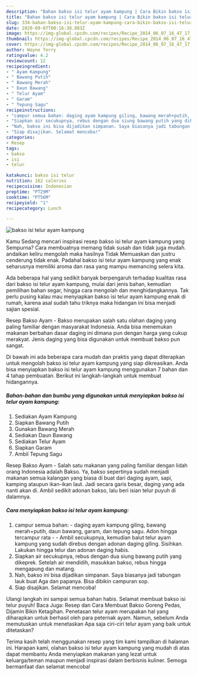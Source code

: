```yaml
---
description: "Bahan bakso isi telur ayam kampung | Cara Bikin bakso isi telur ayam kampung Yang Lezat Sekali"
title: "Bahan bakso isi telur ayam kampung | Cara Bikin bakso isi telur ayam kampung Yang Lezat Sekali"
slug: 334-bahan-bakso-isi-telur-ayam-kampung-cara-bikin-bakso-isi-telur-ayam-kampung-yang-lezat-sekali
date: 2020-09-07T00:16:38.883Z
image: https://img-global.cpcdn.com/recipes/Recipe_2014_06_07_16_47_17_338_84e853_original_20131224_053426/751x532cq70/bakso-isi-telur-ayam-kampung-foto-resep-utama.jpg
thumbnail: https://img-global.cpcdn.com/recipes/Recipe_2014_06_07_16_47_17_338_84e853_original_20131224_053426/751x532cq70/bakso-isi-telur-ayam-kampung-foto-resep-utama.jpg
cover: https://img-global.cpcdn.com/recipes/Recipe_2014_06_07_16_47_17_338_84e853_original_20131224_053426/751x532cq70/bakso-isi-telur-ayam-kampung-foto-resep-utama.jpg
author: Wayne Terry
ratingvalue: 4.2
reviewcount: 12
recipeingredient:
- " Ayam Kampung"
- " Bawang Putih"
- " Bawang Merah"
- " Daun Bawang"
- " Telur Ayam"
- " Garam"
- " Tepung Sagu"
recipeinstructions:
- "campur semua bahan: daging ayam kampung giling, bawang merah+putih, daun bawang, garam, dan tepung sagu. Adon hingga tercampur rata  Ambil secukupnya, kemudian balut telur ayam kampung yang sudah direbus dengan adonan daging giling. Sisihkan. Lakukan hingga telur dan adonan daging habis."
- "Siapkan air secukupnya, rebus dengan dua siung bawang putih yang dikeprek. Setelah air mendidih, masukkan bakso, rebus hingga mengapung dan matang."
- "Nah, bakso ini bisa dijadikan simpanan. Saya biasanya jadi tabungan lauk buat Aga dan papanya. Bisa dibikin campuran sop."
- "Siap disajikan. Selamat mencoba!"
categories:
- Resep
tags:
- bakso
- isi
- telur

katakunci: bakso isi telur 
nutrition: 162 calories
recipecuisine: Indonesian
preptime: "PT29M"
cooktime: "PT56M"
recipeyield: "1"
recipecategory: Lunch

---
```



![bakso isi telur ayam kampung](https://img-global.cpcdn.com/recipes/Recipe_2014_06_07_16_47_17_338_84e853_original_20131224_053426/751x532cq70/bakso-isi-telur-ayam-kampung-foto-resep-utama.jpg)

Kamu Sedang mencari inspirasi resep bakso isi telur ayam kampung yang Sempurna? Cara membuatnya memang tidak susah dan tidak juga mudah. andaikan keliru mengolah maka hasilnya Tidak Memuaskan dan justru cenderung tidak enak. Padahal bakso isi telur ayam kampung yang enak seharusnya memiliki aroma dan rasa yang mampu memancing selera kita.

Ada beberapa hal yang sedikit banyak berpengaruh terhadap kualitas rasa dari bakso isi telur ayam kampung, mulai dari jenis bahan, kemudian pemilihan bahan segar, hingga cara mengolah dan menghidangkannya. Tak perlu pusing kalau mau menyiapkan bakso isi telur ayam kampung enak di rumah, karena asal sudah tahu triknya maka hidangan ini bisa menjadi sajian spesial.

Resep Bakso Ayam - Bakso merupakan salah satu olahan daging yang paling familiar dengan masyarakat Indonesia. Anda bisa menemukan makanan berbahan dasar daging ini dimana pun dengan harga yang cukup merakyat. Jenis daging yang bisa digunakan untuk membuat bakso pun sangat.


Di bawah ini ada beberapa cara mudah dan praktis yang dapat diterapkan untuk mengolah bakso isi telur ayam kampung yang siap dikreasikan. Anda bisa menyiapkan bakso isi telur ayam kampung menggunakan 7 bahan dan 4 tahap pembuatan. Berikut ini langkah-langkah untuk membuat hidangannya.

<!--inarticleads1-->

##### Bahan-bahan dan bumbu yang digunakan untuk menyiapkan bakso isi telur ayam kampung:

1. Sediakan  Ayam Kampung
1. Siapkan  Bawang Putih
1. Gunakan  Bawang Merah
1. Sediakan  Daun Bawang
1. Sediakan  Telur Ayam
1. Siapkan  Garam
1. Ambil  Tepung Sagu


Resep Bakso Ayam - Salah satu makanan yang paling familiar dengan lidah orang Indonesia adalah Bakso. Ya, bakso sepertinya sudah menjadi makanan semua kalangan yang biasa di buat dari daging ayam, sapi, kamping ataupun ikan-ikan laut. Jadi secara garis besar, daging yang ada nanti akan di. Ambil sedikit adonan bakso, lalu beri isian telur puyuh di dalamnya. 

<!--inarticleads2-->

##### Cara menyiapkan bakso isi telur ayam kampung:

1. campur semua bahan: - daging ayam kampung giling, bawang merah+putih, daun bawang, garam, dan tepung sagu. Adon hingga tercampur rata -  - Ambil secukupnya, kemudian balut telur ayam kampung yang sudah direbus dengan adonan daging giling. Sisihkan. Lakukan hingga telur dan adonan daging habis.
1. Siapkan air secukupnya, rebus dengan dua siung bawang putih yang dikeprek. Setelah air mendidih, masukkan bakso, rebus hingga mengapung dan matang.
1. Nah, bakso ini bisa dijadikan simpanan. Saya biasanya jadi tabungan lauk buat Aga dan papanya. Bisa dibikin campuran sop.
1. Siap disajikan. Selamat mencoba!


Ulangi langkah ini sampai semua bahan habis. Selamat membuat bakso isi telur puyuh! Baca Juga: Resep dan Cara Membuat Bakso Goreng Pedas, Dijamin Bikin Ketagihan. Penetasan telur ayam merupakan hal yang diharapkan untuk berhasil oleh para peternak ayam. Namun, sebelum Anda memutuskan untuk menetaskan Apa saja ciri-ciri telur ayam yang baik untuk ditetaskan? 

Terima kasih telah menggunakan resep yang tim kami tampilkan di halaman ini. Harapan kami, olahan bakso isi telur ayam kampung yang mudah di atas dapat membantu Anda menyiapkan makanan yang lezat untuk keluarga/teman maupun menjadi inspirasi dalam berbisnis kuliner. Semoga bermanfaat dan selamat mencoba!
